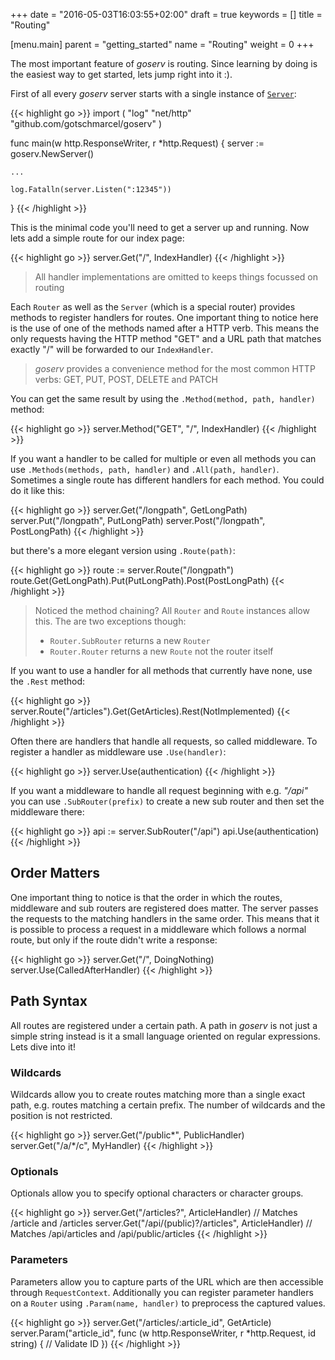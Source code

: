 +++
date = "2016-05-03T16:03:55+02:00"
draft = true
keywords = []
title = "Routing"

[menu.main]
    parent = "getting_started"
    name = "Routing"
    weight = 0
+++

The most important feature of *goserv* is routing. Since learning by doing is the easiest way to get
started, lets jump right into it :).

First of all every *goserv* server starts with a single instance of
[`Server`](https://godoc.org/github.com/gotschmarcel/goserv#Server):

{{< highlight go >}}
import (
    "log"
    "net/http"
    "github.com/gotschmarcel/goserv"
)

func main(w http.ResponseWriter, r *http.Request) {
    server := goserv.NewServer()

    ...

    log.Fatalln(server.Listen(":12345"))
}
{{< /highlight >}}

This is the minimal code you'll need to get a server up and running. Now lets add a simple
route for our index page:

{{< highlight go >}}
server.Get("/", IndexHandler)
{{< /highlight >}}

> All handler implementations are omitted to keeps things focussed on routing

Each `Router` as well as the `Server` (which is a special router) provides methods to register
handlers for routes. One important thing to notice here is the use of one of the methods named after
a HTTP verb. This means the only requests having the HTTP method "GET" and a URL path that matches
exactly "/" will be forwarded to our `IndexHandler`.

> *goserv* provides a convenience method for the most common HTTP verbs: GET, PUT, POST, DELETE and PATCH

You can get the same result by using the `.Method(method, path, handler)` method:

{{< highlight go >}}
server.Method("GET", "/", IndexHandler)
{{< /highlight >}}

If you want a handler to be called for multiple or even all methods you can use `.Methods(methods, path, handler)` and
`.All(path, handler)`. Sometimes a single route has different handlers for each method. You could do it like this:

{{< highlight go >}}
server.Get("/longpath", GetLongPath)
server.Put("/longpath", PutLongPath)
server.Post("/longpath", PostLongPath)
{{< /highlight >}}

but there's a more elegant version using `.Route(path)`:

{{< highlight go >}}
route := server.Route("/longpath")
route.Get(GetLongPath).Put(PutLongPath).Post(PostLongPath)
{{< /highlight >}}

> Noticed the method chaining? All `Router` and `Route` instances allow this.
> The are two exceptions though:
>
>   * `Router.SubRouter` returns a new `Router`
>   * `Router.Router` returns a new `Route` not the router itself

If you want to use a handler for all methods that currently have none, use the `.Rest` method:

{{< highlight go >}}
server.Route("/articles").Get(GetArticles).Rest(NotImplemented)
{{< /highlight >}}

Often there are handlers that handle all requests, so called middleware. To register a handler
as middleware use `.Use(handler)`:

{{< highlight go >}}
server.Use(authentication)
{{< /highlight >}}

If you want a middleware to handle all request beginning with e.g. *"/api"* you can use `.SubRouter(prefix)`
to create a new sub router and then set the middleware there:

{{< highlight go >}}
api := server.SubRouter("/api")
api.Use(authentication)
{{< /highlight >}}

## Order Matters

One important thing to notice is that the order in which the routes, middleware and sub routers
are registered does matter. The server passes the requests to the matching handlers in the same
order. This means that it is possible to process a request in a middleware which follows a normal
route, but only if the route didn't write a response:

{{< highlight go >}}
server.Get("/", DoingNothing)
server.Use(CalledAfterHandler)
{{< /highlight >}}

## Path Syntax

All routes are registered under a certain path. A path in *goserv* is not just a simple string instead
is it a small language oriented on regular expressions. Lets dive into it!

### Wildcards

Wildcards allow you to create routes matching more than a single exact path, e.g. routes matching
a certain prefix. The number of wildcards and the position is not restricted.

{{< highlight go >}}
server.Get("/public*", PublicHandler)
server.Get("/a/*/c", MyHandler)
{{< /highlight >}}

### Optionals

Optionals allow you to specify optional characters or character groups.

{{< highlight go >}}
server.Get("/articles?", ArticleHandler)                // Matches /article and /articles
server.Get("/api/(public)?/articles", ArticleHandler)   // Matches /api/articles and /api/public/articles
{{< /highlight >}}

### Parameters

Parameters allow you to capture parts of the URL which are then accessible through `RequestContext`.
Additionally you can register parameter handlers on a `Router` using `.Param(name, handler)` to preprocess
the captured values.

{{< highlight go >}}
server.Get("/articles/:article_id", GetArticle)
server.Param("article_id", func (w http.ResponseWriter, r *http.Request, id string) {
    // Validate ID
})
{{< /highlight >}}

